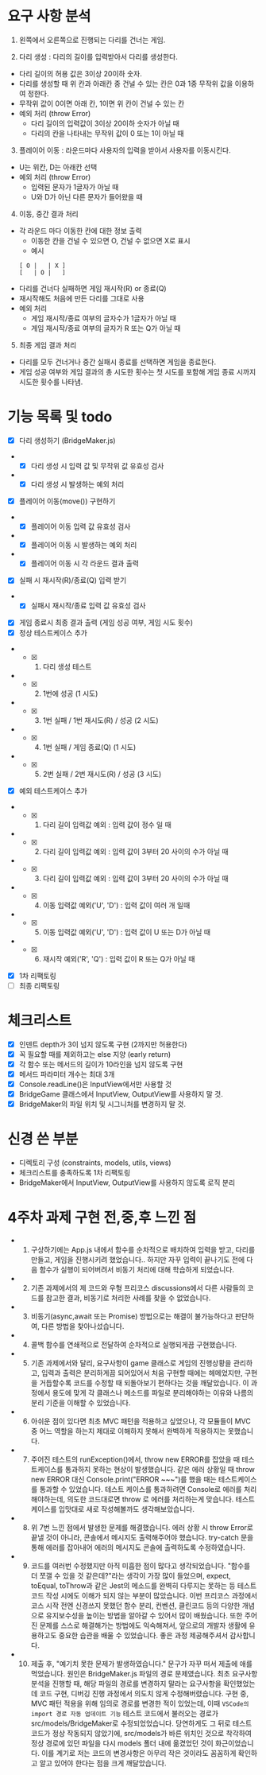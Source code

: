# 요구 사항 분석

1. 왼쪽에서 오른쪽으로 진행되는 다리를 건너는 게임.

2. 다리 생성 : 다리의 길이를 입력받아서 다리를 생성한다.

- 다리 길이의 허용 값은 3이상 20이하 숫자.
- 다리를 생성할 때 위 칸과 아래칸 중 건널 수 있는 칸은 0과 1중 무작위 값을 이용하여 정한다.
- 무작위 값이 0이면 아래 칸, 1이면 위 칸이 건널 수 있는 칸
- 예외 처리 (throw Error)
  - 다리 길이의 입력값이 3이상 20이하 숫자가 아닐 때
  - 다리의 칸을 나타내는 무작위 값이 0 또는 1이 아닐 때

3. 플레이어 이동 : 라운드마다 사용자의 입력을 받아서 사용자를 이동시킨다.

- U는 위칸, D는 아래칸 선택
- 예외 처리 (throw Error)
  - 입력된 문자가 1글자가 아닐 때
  - U와 D가 아닌 다른 문자가 들어왔을 때

4. 이동, 중간 결과 처리

- 각 라운드 마다 이동한 칸에 대한 정보 출력
  - 이동한 칸을 건널 수 있으면 O, 건널 수 없으면 X로 표시
  - 예시
  ```
  [ O |   | X ]
  [   | O |   ]
  ```
- 다리를 건너다 실패하면 게임 재시작(R) or 종료(Q)
- 재시작해도 처음에 만든 다리를 그대로 사용
- 예외 처리
  - 게임 재시작/종료 여부의 글자수가 1글자가 아닐 때
  - 게임 재시작/종료 여부의 글자가 R 또는 Q가 아닐 때

5. 최종 게임 결과 처리

- 다리를 모두 건너거나 중간 실패시 종료를 선택하면 게임을 종료한다.
- 게임 성공 여부와 게임 결과의 총 시도한 횟수는 첫 시도를 포함해 게임 종료 시까지 시도한 횟수를 나타냄.

# 기능 목록 및 todo

- [x] 다리 생성하기 (BridgeMaker.js)
- - [x] 다리 생성 시 입력 값 및 무작위 값 유효성 검사
- - [x] 다리 생성 시 발생하는 예외 처리
- [x] 플레이어 이동(move()) 구현하기
- - [x] 플레이어 이동 입력 값 유효성 검사
- - [x] 플레이어 이동 시 발생하는 예외 처리
- - [x] 플레이어 이동 시 각 라운드 결과 출력
- [x] 실패 시 재시작(R)/종료(Q) 입력 받기
- - [x] 실패시 재시작/종료 입력 값 유효성 검사
- [x] 게임 종료시 최종 결과 출력 (게임 성공 여부, 게임 시도 횟수)
- [x] 정상 테스트케이스 추가
- - [x] 1. 다리 생성 테스트
- - [x] 2. 1번에 성공 (1 시도)
- - [x] 3. 1번 실패 / 1번 재시도(R) / 성공 (2 시도)
- - [x] 4. 1번 실패 / 게임 종료(Q) (1 시도)
- - [x] 5. 2번 실패 / 2번 재시도(R) / 성공 (3 시도)
- [x] 예외 테스트케이스 추가
- - [x] 1. 다리 길이 입력값 예외 : 입력 값이 정수 일 때
- - [x] 2. 다리 길이 입력값 예외 : 입력 값이 3부터 20 사이의 수가 아닐 때
- - [x] 3. 다리 길이 입력값 예외 : 입력 값이 3부터 20 사이의 수가 아닐 때
- - [x] 4. 이동 입력값 예외('U', 'D') : 입력 값이 여러 개 일때
- - [x] 5. 이동 입력값 예외('U', 'D') : 입력 값이 U 또는 D가 아닐 때
- - [x] 6. 재시작 예외('R', 'Q') : 입력 값이 R 또는 Q가 아닐 때

- [x] 1차 리팩토링
- [ ] 최종 리팩토링

# 체크리스트

- [x] 인덴트 depth가 3이 넘지 않도록 구현 (2까지만 허용한다)
- [x] 꼭 필요할 때를 제외하고는 else 지양 (early return)
- [x] 각 함수 또는 메서드의 길이가 10라인을 넘지 않도록 구현
- [x] 메서드 파라미터 개수는 최대 3개
- [x] Console.readLine()은 InputView에서만 사용할 것
- [x] BridgeGame 클래스에서 InputView, OutputView를 사용하지 말 것.
- [x] BridgeMaker의 파일 위치 및 시그니처를 변경하지 말 것.

# 신경 쓴 부분

- 디렉토리 구성 (constraints, models, utils, views)
- 체크리스트를 충족하도록 1차 리팩토링
- BridgeMaker에서 InputView, OutputView를 사용하지 않도록 로직 분리

# 4주차 과제 구현 전,중,후 느낀 점

- 1. 구상하기에는 App.js 내에서 함수를 순차적으로 배치하여 입력을 받고, 다리를 만들고, 게임을 진행시키려 했었습니다.. 하지만 자꾸 입력이 끝나기도 전에 다음 함수가 실행이 되어버려서 비동기 처리에 대해 학습하게 되었습니다.

- 2. 기존 과제에서의 제 코드와 우형 프리코스 discussions에서 다른 사람들의 코드를 참고한 결과, 비동기로 처리한 사례를 찾을 수 없었습니다.

- 3. 비동기(async,await 또는 Promise) 방법으로는 해결이 불가능하다고 판단하여, 다른 방법을 찾아나섰습니다.

- 4. 콜백 함수를 연쇄적으로 전달하여 순차적으로 실행되게끔 구현했습니다.

- 5. 기존 과제에서와 달리, 요구사항이 game 클래스로 게임의 진행상황을 관리하고, 입력과 출력은 분리하게끔 되어있어서 처음 구현할 때에는 헤메었지만, 구현을 거듭할수록 코드를 수정할 때 되돌아보기 편하다는 것을 깨달았습니다. 이 과정에서 용도에 맞게 각 클래스나 메소드를 파일로 분리해야하는 이유와 나름의 분리 기준을 이해할 수 있었습니다.

- 6. 아쉬운 점이 있다면 최초 MVC 패턴을 적용하고 싶었으나, 각 모듈들이 MVC 중 어느 역할을 하는지 제대로 이해하지 못해서 완벽하게 적용하지는 못했습니다.

- 7. 주어진 테스트의 runException()에서, throw new ERROR를 잡았을 때 테스트케이스를 통과하지 못하는 현상이 발생했습니다. 같은 에러 상황일 때 throw new ERROR 대신 Console.print("ERROR ~~~")를 했을 때는 테스트케이스를 통과할 수 있었습니다. 테스트 케이스를 통과하려면 Console로 에러를 처리해야하는데, 의도한 코드대로면 throw 로 에러를 처리하는게 맞습니다. 테스트케이스를 입맛대로 새로 작성해볼까도 생각해보았습니다.

- 8. 위 7번 느낀 점에서 발생한 문제를 해결했습니다. 에러 상황 시 throw Error로 끝낼 것이 아니라, 콘솔에서 메시지도 출력해주어야 했습니다. try-catch 문을 통해 에러를 잡아내어 에러의 메시지도 콘솔에 출력하도록 수정하였습니다.

- 9. 코드를 여러번 수정했지만 아직 미흡한 점이 많다고 생각되었습니다. "함수를 더 쪼갤 수 있을 것 같은데?"라는 생각이 가장 많이 들었으며, expect, toEqual, toThrow과 같은 Jest의 메소드를 완벽히 다루지는 못하는 등 테스트 코드 작성 시에도 이해가 되지 않는 부분이 많았습니다.
     이번 프리코스 과정에서 코스 시작 전엔 신경쓰지 못했던 함수 분리, 컨벤션, 클린코드 등의 다양한 개념으로 유지보수성을 높이는 방법을 알아갈 수 있어서 많이 배웠습니다. 또한 주어진 문제를 스스로 해결해가는 방법에도 익숙해져서, 앞으로의 개발자 생활에 유용하고도 중요한 습관을 배울 수 있었습니다. 좋은 과정 제공해주셔서 감사합니다.

- 10. 제출 후, "예기치 못한 문제가 발생하였습니다." 문구가 자꾸 떠서 제출에 애를 먹었습니다. 원인은 BridgeMaker.js 파일의 경로 문제였습니다. 최초 요구사항 분석을 진행할 때, 해당 파일의 경로를 변경하지 말라는 요구사항을 확인했었는데 코드 구현, 디버깅 진행 과정에서 의도치 않게 수정해버렸습니다. 구현 중, MVC 패턴 적용을 위해 임의로 경로를 변경한 적이 있었는데, 이때 `VSCode의 import 경로 자동 업데이트 기능` 테스트 코드에서 불러오는 경로가 src/models/BridgeMaker로 수정되었었습니다. 당연하게도 그 뒤로 테스트 코드가 정상 작동되지 않았기에, src/models가 바른 위치인 것으로 착각하여 정상 경로에 있던 파일을 다시 models 폴더 내에 옮겼었던 것이 화근이었습니다. 이를 계기로 저는 코드의 변경사항은 아무리 작은 것이라도 꼼꼼하게 확인하고 알고 있어야 한다는 점을 크게 깨달았습니다.
